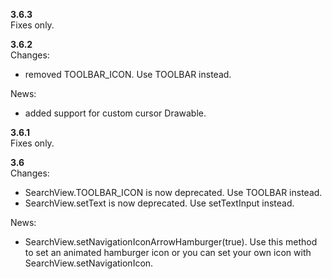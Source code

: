 **3.6.3**  
Fixes only.

**3.6.2**  
Changes:
 - removed TOOLBAR_ICON. Use TOOLBAR instead.
 
News:
 - added support for custom cursor Drawable.
  
**3.6.1**  
Fixes only.

**3.6**  
Changes:
- SearchView.TOOLBAR_ICON is now deprecated. Use TOOLBAR instead.
- SearchView.setText is now deprecated. Use setTextInput instead.

News:
- SearchView.setNavigationIconArrowHamburger(true). Use this method to set an animated hamburger icon
  or you can set your own icon with SearchView.setNavigationIcon.